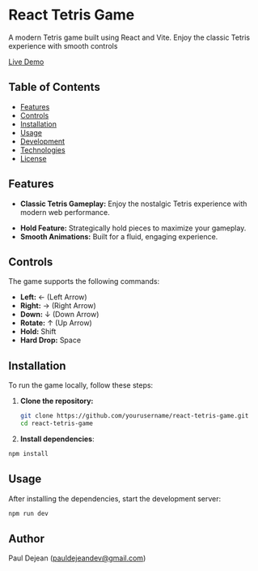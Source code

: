 # React Tetris Game

A modern Tetris game built using React and Vite. Enjoy the classic Tetris experience with smooth controls <!-- and a responsive design. -->

[Live Demo](https://tetris.pauldejean.dev)

## Table of Contents

- [Features](#features)
- [Controls](#controls)
- [Installation](#installation)
- [Usage](#usage)
- [Development](#development)
- [Technologies](#technologies)
- [License](#license)

## Features

- **Classic Tetris Gameplay:** Enjoy the nostalgic Tetris experience with modern web performance.
<!--  **Responsive Design:** Play on desktop or mobile with intuitive controls. -->
- **Hold Feature:** Strategically hold pieces to maximize your gameplay.
- **Smooth Animations:** Built for a fluid, engaging experience.

## Controls

The game supports the following commands:

- **Left:** ← (Left Arrow)
- **Right:** → (Right Arrow)
- **Down:** ↓ (Down Arrow)
- **Rotate:** ↑ (Up Arrow)
- **Hold:** Shift
- **Hard Drop:** Space

## Installation

To run the game locally, follow these steps:

1. **Clone the repository:**

   ```bash
   git clone https://github.com/yourusername/react-tetris-game.git
   cd react-tetris-game
   ```

2. **Install dependencies**:

```bash
npm install
```

## Usage

After installing the dependencies, start the development server:

```bash
npm run dev
```

## Author

Paul Dejean (pauldejeandev@gmail.com)
